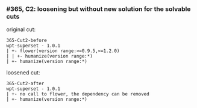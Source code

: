 ### #365, C2: loosening but without new solution for the solvable cuts
original cut:

```
365-Cut2-before
wpt-superset - 1.0.1
| +- flower(version range:>=0.9.5,<=1.2.0)
| | +- humanize(version range:*)
| +- humanize(version range:*)
```




loosened cut:
```
365-Cut2-after
wpt-superset - 1.0.1
| +- no call to flower, the dependency can be removed
| +- humanize(version range:*)
```




